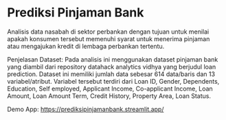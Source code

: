 # Prediksi Pinjaman Bank
Analisis data nasabah di sektor perbankan dengan tujuan untuk menilai apakah konsumen tersebut memenuhi syarat untuk menerima pinjaman atau mengajukan kredit di lembaga perbankan tertentu.

Penjelasan Dataset:
Pada analisis ini menggunakan dataset pinjaman bank yang diambil dari repository datahack analytics vidhya yang berjudul loan prediction. Dataset ini memiliki jumlah data sebesar 614 data/baris dan 13 variabel/atribut. Variabel tersebut terdiri dari Loan ID, Gender, Dependents, Education, Self employed, Applicant Income, Co-applicant Income, Loan Amount, Loan Amount Term, Credit History, Property Area, Loan Status.

Demo App: https://prediksipinjamanbank.streamlit.app/
